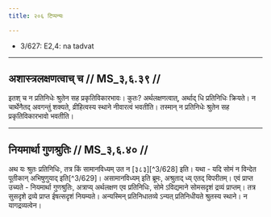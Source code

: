 ```yaml
---
title: २०६ टिप्पन्यः

---
```

- 3/627: E2,4: na tadvat

____________________________________________


## अशास्त्रलक्षणत्वाच् च // MS_३,६.३९ //

इतश् च न प्रतिनिधेः श्रुतेन सह प्रकृतिविकारभावः। कुतः? अर्थलक्षणत्वात्, अर्थाद् धि प्रतिनिधिः क्रियते। न चार्थेनैतद् अवगन्तुं शक्यते, व्रीहित्वस्य स्थाने नीवारत्वं भवतीति। तस्मान् न प्रतिनिधेः श्रुतेन सह प्रकृतिविकारभावो भवतीति।


____________________________________________


## नियमार्था गुणश्रुतिः // MS_३,६.४० //

अथ यः श्रुतः प्रतिनिधिः, तत्र किं सामानविध्यम् उत न [३८३][^3/628] इति। यथा - यदि सोमं न विन्देत पूतीकान् अभिषुणुयाद् इति[^3/629]। असामानविध्यम् इति ब्रूमः, अश्रुताद् ध्य् एतद् विपरीतम्। एवं प्राप्त उच्यते - नियमार्था गुणश्रुतिः, अत्राप्य् अर्थलक्षण एव प्रतिनिधिः, सोमे ऽविद्यमाने सोमसदृशं द्रव्यं प्राप्तम्। तत्र सुसदृशे द्रव्ये प्राप्त ईषत्सदृशं नियम्यते। अन्यस्मिन् प्रतिनिधातव्ये ऽन्यत् प्रतिनिधीयते श्रुतस्य स्थाने। न यागद्रव्यत्वेन।
